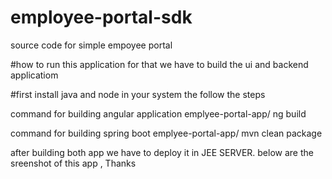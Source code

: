 # employee-portal-sdk
source code for simple empoyee portal

#how to run this application for that we have to build the ui and backend applicatiom

#first install java and node in your system the follow the steps

command for building angular application
emplyee-portal-app/ ng build 

command for building spring boot
emplyee-portal-app/ mvn clean package


after building both app we have to deploy it in JEE SERVER. below are the sreenshot of this app , Thanks

